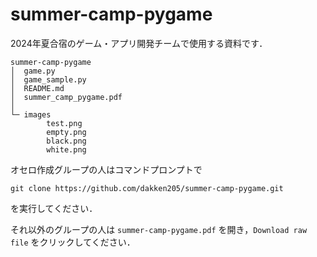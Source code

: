 # summer-camp-pygame

2024年夏合宿のゲーム・アプリ開発チームで使用する資料です．

```
summer-camp-pygame
│  game.py
│  game_sample.py
│  README.md
│  summer_camp_pygame.pdf
│
└─ images
        test.png
        empty.png
        black.png
        white.png
```

オセロ作成グループの人はコマンドプロンプトで

```
git clone https://github.com/dakken205/summer-camp-pygame.git
```

を実行してください．

それ以外のグループの人は `summer-camp-pygame.pdf` を開き，`Download raw file` をクリックしてください．

